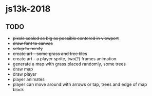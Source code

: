 # js13k-2018

## TODO

- ~~pixels scaled as big as possible centered in viewport~~
- ~~draw font to canvas~~
- ~~setup to minify~~
- ~~create art - some grass and tree tiles~~
- create art - a player sprite, two(?) frames animation
- generate a map with grass placed randomly, some trees
- draw map
- draw player
- player animates
- player can move around with arrows or tap, trees and edge of map block
